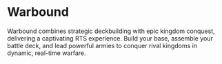 # Warbound
Warbound combines strategic deckbuilding with epic kingdom conquest, delivering a captivating RTS experience.  Build your base, assemble your battle deck, and lead powerful armies to conquer rival kingdoms in dynamic, real-time warfare.
